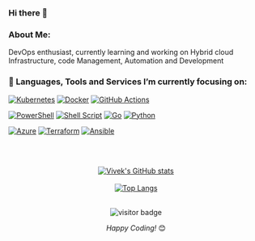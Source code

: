 <!---
- 👋 Hi, I’m @VivekSheshadari
- 👀 I’m interested in ...
- 🌱 I’m currently learning ...
- 💞️ I’m looking to collaborate on ...
- 📫 How to reach me ...


VivekSheshadari/VivekSheshadari is a ✨ special ✨ repository because its `README.md` (this file) appears on your GitHub profile.
You can click the Preview link to take a look at your changes.
--->
### Hi there 👋
### About Me:
DevOps enthusiast, currently learning and working on Hybrid cloud Infrastructure, code Management, Automation and Development
 

### 🔭 Languages, Tools and Services I’m currently focusing on:

[![Kubernetes](https://img.shields.io/badge/kubernetes-%23326ce5.svg?style=flat&logo=kubernetes&logoColor=white&link=https://github.com/VivekSheshadari)](https://github.com/VivekSheshadari)
[![Docker](https://img.shields.io/badge/-Docker-black?style=flat&logo=docker&link=https://github.com/VivekSheshadari)](https://github.com/VivekSheshadari) 
[![GitHub Actions](https://img.shields.io/badge/github%20actions-%232671E5.svg?style=flat&logo=githubactions&logoColor=white&link=https://github.com/VivekSheshadari)](https://github.com/VivekSheshadari)

[![PowerShell](https://img.shields.io/badge/PowerShell-%235391FE.svg?style=flat&logo=powershell&logoColor=black&link=https://github.com/VivekSheshadari)](https://github.com/VivekSheshadari)
[![Shell Script](https://img.shields.io/badge/shell_script-%23121011.svg?style=flat&logo=gnu-bash&logoColor=white&link=https://github.com/VivekSheshadari)](https://github.com/VivekSheshadari)
[![Go](https://img.shields.io/badge/go-%2300ADD8.svg?style=flat&logo=go&logoColor=white&link=https://github.com/VivekSheshadari)](https://github.com/VivekSheshadari)
[![Python](https://img.shields.io/badge/python-3670A0?style=flat&logo=python&logoColor=ffdd54&link=https://github.com/VivekSheshadari)](https://github.com/VivekSheshadari)

[![Azure](https://img.shields.io/badge/azure-%230072C6.svg?style=flat&logo=microsoftazure&link=https://github.com/VivekSheshadari)](https://github.com/VivekSheshadari) 
[![Terraform](https://img.shields.io/badge/terraform-%235835CC.svg?style=flat&logo=terraform&logoColor=white&link=https://github.com/VivekSheshadari)](https://github.com/VivekSheshadari)
[![Ansible](https://img.shields.io/badge/ansible-%231A1918.svg?style=flat&logo=ansible&logoColor=white&link=https://github.com/VivekSheshadari)](https://github.com/VivekSheshadari)

</br>
</br>

</div>

<div align="center">

[![Vivek's GitHub stats](https://github-readme-stats.vercel.app/api?username=VivekSheshadari&include_all_commits=true&theme=dark&show_icons=true&count_private=true)](https://github-readme-stats.vercel.app/api?username=VivekSheshadari)
</br>
</br>
[![Top Langs](https://github-readme-stats.vercel.app/api/top-langs/?username=VivekSheshadari&layout=compact&theme=dark&show_icons=true)](https://github.com/VivekSheshadari/github-readme-stats)
</br>
</br>

<p align='center'>
  <img src="https://visitor-badge.glitch.me/badge?page_id=VivekSheshadari.VivekSheshadari" alt="visitor badge"/>
</p>

<i>Happy Coding!</i> 😊
